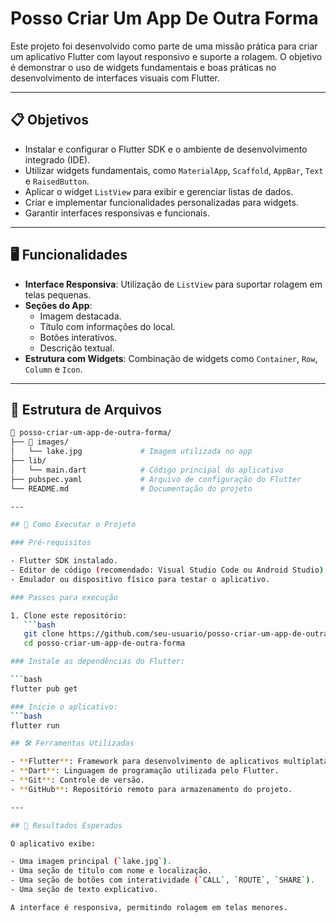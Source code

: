 # Posso Criar Um App De Outra Forma

Este projeto foi desenvolvido como parte de uma missão prática para criar um aplicativo Flutter com layout responsivo e suporte a rolagem. O objetivo é demonstrar o uso de widgets fundamentais e boas práticas no desenvolvimento de interfaces visuais com Flutter.

---

## 📋 Objetivos

- Instalar e configurar o Flutter SDK e o ambiente de desenvolvimento integrado (IDE).
- Utilizar widgets fundamentais, como `MaterialApp`, `Scaffold`, `AppBar`, `Text` e `RaisedButton`.
- Aplicar o widget `ListView` para exibir e gerenciar listas de dados.
- Criar e implementar funcionalidades personalizadas para widgets.
- Garantir interfaces responsivas e funcionais.

---

## 🖥️ Funcionalidades

- **Interface Responsiva**: Utilização de `ListView` para suportar rolagem em telas pequenas.
- **Seções do App**:
  - Imagem destacada.
  - Título com informações do local.
  - Botões interativos.
  - Descrição textual.
- **Estrutura com Widgets**: Combinação de widgets como `Container`, `Row`, `Column` e `Icon`.

---

## 📂 Estrutura de Arquivos

```bash
📁 posso-criar-um-app-de-outra-forma/
├── 📁 images/
│   └── lake.jpg             # Imagem utilizada no app
├── lib/
│   └── main.dart            # Código principal do aplicativo
├── pubspec.yaml             # Arquivo de configuração do Flutter
└── README.md                # Documentação do projeto

---

## 🚀 Como Executar o Projeto

### Pré-requisitos

- Flutter SDK instalado.
- Editor de código (recomendado: Visual Studio Code ou Android Studio).
- Emulador ou dispositivo físico para testar o aplicativo.

### Passos para execução

1. Clone este repositório:
   ```bash
   git clone https://github.com/seu-usuario/posso-criar-um-app-de-outra-forma.git
   cd posso-criar-um-app-de-outra-forma

### Instale as dependências do Flutter:

```bash
flutter pub get

### Inicie o aplicativo:
```bash
flutter run

## 🛠️ Ferramentas Utilizadas

- **Flutter**: Framework para desenvolvimento de aplicativos multiplataforma.
- **Dart**: Linguagem de programação utilizada pelo Flutter.
- **Git**: Controle de versão.
- **GitHub**: Repositório remoto para armazenamento do projeto.

---

## 🌟 Resultados Esperados

O aplicativo exibe:

- Uma imagem principal (`lake.jpg`).
- Uma seção de título com nome e localização.
- Uma seção de botões com interatividade (`CALL`, `ROUTE`, `SHARE`).
- Uma seção de texto explicativo.

A interface é responsiva, permitindo rolagem em telas menores.
